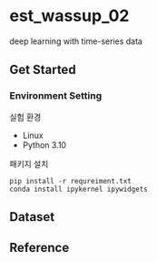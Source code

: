 # est_wassup_02
deep learning with time-series data

## Get Started
### Environment Setting
실험 환경
- Linux
- Python 3.10

패키지 설치
```
pip install -r requreiment.txt
conda install ipykernel ipywidgets 
```

## Dataset

## Reference
